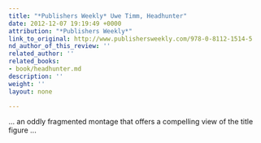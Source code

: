 ```yaml
---
title: "*Publishers Weekly* Uwe Timm, Headhunter"
date: 2012-12-07 19:19:49 +0000
attribution: "*Publishers Weekly*"
link_to_original: http://www.publishersweekly.com/978-0-8112-1514-5
nd_author_of_this_review: ''
related_author: ''
related_books:
- book/headhunter.md
description: ''
weight: ''
layout: none

---
```

... an oddly fragmented montage that offers a compelling view of the title figure ...


